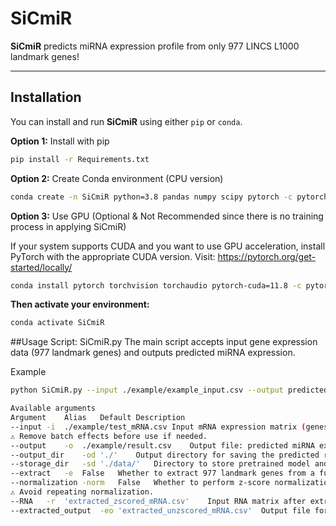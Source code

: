 # SiCmiR
**SiCmiR** predicts miRNA expression profile from only 977 LINCS L1000 landmark genes!

---
## Installation
You can install and run **SiCmiR** using either `pip` or `conda`.

**Option 1:**  Install with pip
```bash
pip install -r Requirements.txt
```
**Option 2:** Create Conda environment (CPU version)
```bash
conda create -n SiCmiR python=3.8 pandas numpy scipy pytorch -c pytorch -y
```
**Option 3:** Use GPU (Optional & Not Recommended since there is no training process in applying SiCmiR)

If your system supports CUDA and you want to use GPU acceleration, install PyTorch with the appropriate CUDA version. Visit:
https://pytorch.org/get-started/locally/

```bash
conda install pytorch torchvision torchaudio pytorch-cuda=11.8 -c pytorch -c nvidia
```
**Then activate your environment:**
```bash
conda activate SiCmiR
```

##Usage
Script: SiCmiR.py
The main script accepts input gene expression data (977 landmark genes) and outputs predicted miRNA expression.

Example
```bash
python SiCmiR.py --input ./example/example_input.csv --output predicted_miRNA.csv

Available arguments
Argument	Alias	Default	Description
--input	-i	./example/test_mRNA.csv	Input mRNA expression matrix (genes in rows, samples in columns).
⚠️ Remove batch effects before use if needed.
--output	-o	./example/result.csv	Output file: predicted miRNA expression, with miRNAs in rows and samples in columns.
--output_dir	-od	'./'	Output directory for saving the predicted results.
--storage_dir	-sd	'./data/'	Directory to store pretrained model and auxiliary files.
--extract	-e	False	Whether to extract 977 landmark genes from a full mRNA matrix.
--normalization	-norm	False	Whether to perform z-score normalization on input matrix.
⚠️ Avoid repeating normalization.
--RNA	-r	'extracted_zscored_mRNA.csv'	Input RNA matrix after extraction & normalization, used directly for prediction.
--extracted_output	-eo	'extracted_unzscored_mRNA.csv'	Output file for extracted but unnormalized mRNA matrix (if --extract True).

